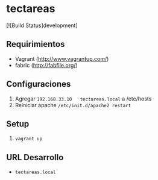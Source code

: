 tectareas
=========
[![Build Status]development]

## Requirimientos

* Vagrant (http://www.vagrantup.com/)
* fabric (http://fabfile.org/)

## Configuraciones

1. Agregar `192.168.33.10   tectareas.local` a  /etc/hosts
2. Reiniciar apache `/etc/init.d/apache2 restart`

## Setup

1. `vagrant up`


## URL Desarrollo
* `tectareas.local`
